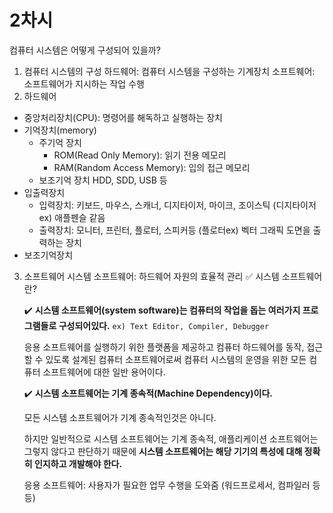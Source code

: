 # 2차시

컴퓨터 시스템은 어떻게 구성되어 있을까?

1. 컴퓨터 시스템의 구성
하드웨어: 컴퓨터 시스템을 구성하는 기계장치
소프트웨어: 소프트웨어가 지시하는 작업 수행
2. 하드웨어
- 중앙처리장치(CPU): 명령어를 해독하고 실행하는 장치
- 기억장치(memory)
    - 주기억 장치
        - ROM(Read Only Memory): 읽기 전용 메모리
        - RAM(Random Access Memory): 입의 접근 메모리
    - 보조기억 장치
        HDD, SDD, USB 등
- 입출력장치
    - 입력장치: 키보드, 마우스, 스캐너, 디지타이저, 마이크, 조이스틱 (디지타이저 ex) 애플펜슬 같음
    - 출력장치: 모니터, 프린터, 플로터, 스피커등 (플로터ex) 벡터 그래픽 도면을 출력하는 장치
- 보조기억장치
3. 소프트웨어
시스템 소프트웨어: 하드웨어 자원의 효율적 관리
✅ 시스템 소프트웨어란?
    
    ✔️ **시스템 소프트웨어(system software)는 컴퓨터의 작업을 돕는 여러가지 프로그램들로 구성되어있다.** `ex) Text Editor, Compiler, Debugger`
    
    응용 소프트웨어를 실행하기 위한 플랫폼을 제공하고 컴퓨터 하드웨어를 동작, 접근할 수 있도록 설계된 컴퓨터 소프트웨어로써 컴퓨터 시스템의 운영을 위한 모든 컴퓨터 소프트웨어에 대한 일반 용어이다.
    
    ✔️ **시스템 소프트웨어는 기계 종속적(Machine Dependency)이다.**
    
    모든 시스템 소프트웨어가 기계 종속적인것은 아니다.
    
    하지만 일반적으로 시스템 소프트웨어는 기계 종속적, 애플리케이션 소프트웨어는 그렇지 않다고 판단하기 때문에 **시스템 소프트웨어는 해당 기기의 특성에 대해 정확히 인지하고 개발해야 한다.**
    
    응용 소프트웨어: 사용자가 필요한 업무 수행을 도와줌 (워드프로세서, 컴파일러 등등)